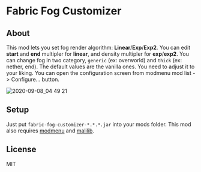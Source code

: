 # Fabric Fog Customizer

## About

This mod lets you set fog render algorithm: **Linear**/**Exp**/**Exp2**. You can edit **start** and **end** multipler for **linear**, and density multipler for **exp**/**exp2**. You can change fog in two category, `generic` (ex: overworld) and `thick` (ex: nether, end). The default values are the vanilla ones. You need to adjust it to your liking. You can open the configuration screen from modmenu mod list -> Configure... button.

![2020-09-08_04 49 21](https://user-images.githubusercontent.com/1235888/92419380-0bdef580-f18f-11ea-9d77-a022e8c0e6aa.png)


## Setup

Just put `fabric-fog-customizer-*.*.*.jar` into your mods folder. This mod also requires [modmenu](https://www.curseforge.com/minecraft/mc-mods/modmenu) and [malilib](https://www.curseforge.com/minecraft/mc-mods/malilib).


## License

MIT

